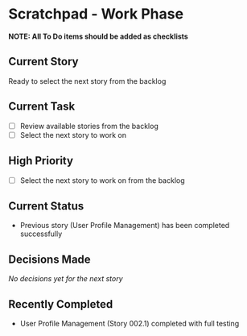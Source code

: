 # Scratchpad - Work Phase

**NOTE: All To Do items should be added as checklists**

## Current Story
Ready to select the next story from the backlog

## Current Task
- [ ] Review available stories from the backlog
- [ ] Select the next story to work on

## High Priority
- [ ] Select the next story to work on from the backlog

## Current Status
- Previous story (User Profile Management) has been completed successfully

## Decisions Made
*No decisions yet for the next story*

## Recently Completed
- User Profile Management (Story 002.1) completed with full testing
